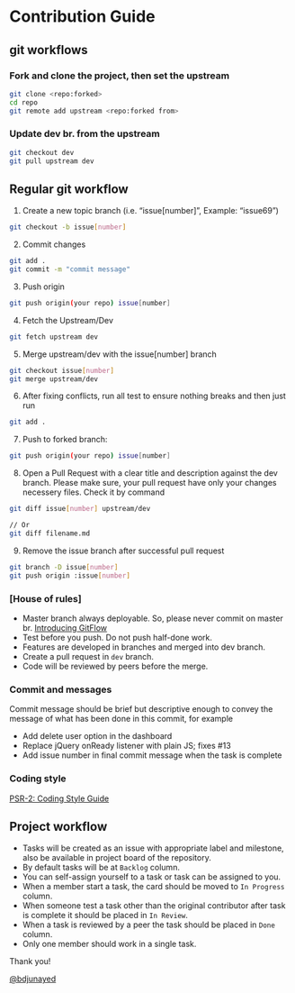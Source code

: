# Contribution Guide

## git workflows

### Fork and clone the project, then set the upstream

``` bash
git clone <repo:forked>
cd repo
git remote add upstream <repo:forked from>
```

### Update dev br. from the upstream

``` bash
git checkout dev
git pull upstream dev
```

## Regular git workflow

1. Create a new topic branch (i.e. “issue[number]”, Example: “issue69”)

``` bash
git checkout -b issue[number]
```

2. Commit changes

``` bash
git add .
git commit -m "commit message"
```

3. Push origin

``` bash
git push origin(your repo) issue[number]
```

4. Fetch the Upstream/Dev

``` bash
git fetch upstream dev
```

5. Merge upstream/dev with the issue[number] branch

``` bash
git checkout issue[number]
git merge upstream/dev
```

6. After fixing conflicts, run all test to ensure nothing breaks and then just run

``` bash
git add .
```

7. Push to forked branch:

``` bash
git push origin(your repo) issue[number]
```

8. Open a Pull Request with a clear title and description against the  dev branch.
Please make sure, your pull request have only your changes necessery files. Check it by command

``` bash
git diff issue[number] upstream/dev

// Or
git diff filename.md
```

9. Remove the issue branch after successful pull request

``` bash
git branch -D issue[number]
git push origin :issue[number]
```

### [House of rules]

* Master branch always deployable. So, please never commit on master br.
[Introducing GitFlow](https://datasift.github.io/gitflow/introducingGitFlow.html)
* Test before you push. Do not push half-done work.
* Features are developed in branches and merged into dev branch.
* Create a pull request in `dev` branch.
* Code will be reviewed by peers before the merge.

### Commit and messages

Commit message should be brief but descriptive enough to convey the message of what has been done in this commit, for example

* Add delete user option in the dashboard
* Replace jQuery onReady listener with plain JS; fixes #13
* Add issue number in final commit message when the task is complete

### Coding style

[PSR-2: Coding Style Guide](https://www.php-fig.org/psr/psr-2/)

## Project workflow

* Tasks will be created as an issue with appropriate label and milestone, also be available in project board of the repository.
* By default tasks will be at `Backlog` column.
* You can self-assign yourself to a task or task can be assigned to you.
* When a member start a task, the card should be moved to `In Progress` column.
* When someone test a task other than the original contributor after task is complete it should be placed in `In Review`.
* When a task is reviewed by a peer the task should be placed in `Done` column.
* Only one member should work in a single task.

Thank you!

[@bdjunayed](https://twitter.com/bdjunayed)